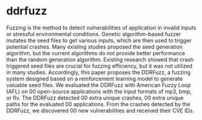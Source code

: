 # ddrfuzz
Fuzzing is the method to detect vulnerabilities of application in invalid inputs or stressful environmental conditions. Genetic algorithm-based fuzzer mutates the seed files to get various inputs, which are then used to trigger potential crashes. Many existing studies proposed the seed generation algorithm, but the current algorithms do not provide better performance than the random generation algorithm. Existing research showed that crash triggered seed files are crucial for fuzzing efficiency, but it was not utilized in many studies. Accordingly, this paper proposes the DDRFuzz, a fuzzing system designed based on a reinforcement learning model to generate valuable seed files. We evaluated the DDRFuzz with American Fuzzy Loop (AFL) on 00 open-source applications with the input formats of mp3, bmp, or flv. The DDRFuzz detected 00 extra unique crashes, 00 extra unique paths for the evaluated 00 applications. From the crashes detected by the DDRFuzz, we discovered 00 new vulnerabilities and received their CVE IDs.

